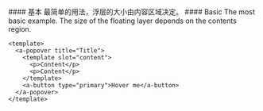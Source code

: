 <cn>
#### 基本
最简单的用法，浮层的大小由内容区域决定。
</cn>

<us>
#### Basic
The most basic example. The size of the floating layer depends on the contents region.
</us>

```tpl
<template>
  <a-popover title="Title">
    <template slot="content">
      <p>Content</p>
      <p>Content</p>
    </template>
    <a-button type="primary">Hover me</a-button>
  </a-popover>
</template>
```
